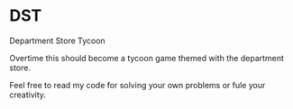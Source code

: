 DST
===

Department Store Tycoon

Overtime this should become a tycoon game themed with the department store.

Feel free to read my code for solving your own problems or fule your creativity.

